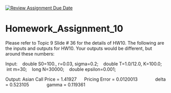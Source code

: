 [![Review Assignment Due Date](https://classroom.github.com/assets/deadline-readme-button-22041afd0340ce965d47ae6ef1cefeee28c7c493a6346c4f15d667ab976d596c.svg)](https://classroom.github.com/a/aaRE5RK4)
# Homework_Assignment_10

Please refer to Topic 9 Slide # 36 for the details of HW10. The following are the inputs and outputs for HW10. Your outputs would be different, but around these numbers:

Input:
   double S0=100., r=0.03, sigma=0.2;
   double T=1.0/12.0, K=100.0;
   int m=30;
   long N=30000;
   double epsilon=0.001;

Output:
Asian Call Price = 1.41927
     Pricing Error = 0.0120013
             delta = 0.523105
             gamma = 0.119361
